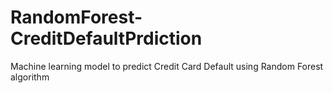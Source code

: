 # RandomForest-CreditDefaultPrdiction
Machine learning model to predict Credit Card Default using Random Forest algorithm
